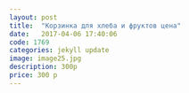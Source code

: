 ```yaml
---
layout: post
title:  "Корзинка для хлеба и фруктов цена"
date:   2017-04-06 17:40:06
code: 1769
categories: jekyll update
image: image25.jpg
description: 300р
price: 300 р
---
```



